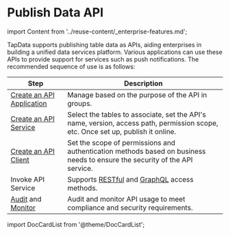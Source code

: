 # Publish Data API
import Content from '../reuse-content/_enterprise-features.md';

<Content />

TapData supports publishing table data as APIs, aiding enterprises in building a unified data services platform. Various applications can use these APIs to provide support for services such as push notifications. The recommended sequence of use is as follows:

| Step                                                        | Description                                                  |
| ----------------------------------------------------------- | ------------------------------------------------------------ |
| [Create an API Application](manage-app.md)                  | Manage based on the purpose of the API in groups.            |
| [Create an API Service](create-api-service.md)              | Select the tables to associate, set the API's name, version, access path, permission scope, etc. Once set up, publish it online. |
| [Create an API Client](create-api-client.md)                | Set the scope of permissions and authentication methods based on business needs to ensure the security of the API service. |
| Invoke API Service                                          | Supports [RESTful](query-via-restful.md) and [GraphQL](query-via-graphql.md) access methods. |
| [Audit](audit-api.md) and [Monitor](monitor-api-request.md) | Audit and monitor API usage to meet compliance and security requirements. |

import DocCardList from '@theme/DocCardList';

<DocCardList />
